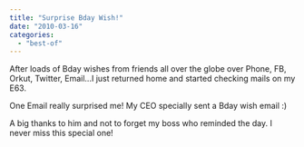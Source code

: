 ```yaml
---
title: "Surprise Bday Wish!"
date: "2010-03-16"
categories: 
  - "best-of"
---
```


After loads of Bday wishes from friends all over the globe over Phone, FB, Orkut, Twitter, Email...I just returned home and started checking mails on my E63.

One Email really surprised me! My CEO specially sent a Bday wish email :)

A big thanks to him and not to forget my boss who reminded the day. I never miss this special one!
